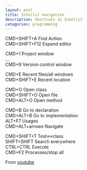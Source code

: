 ```yaml
---
layout: post
title: IntelliJ navigation
description: Shortcuts in IntelliJ
categories: programming
---
```


CMD+SHIFT+A    Find Action  
CMD+SHIFT+F12  Expand editor  

CMD+1          Project window  
...  
CMD+9          Version control window  

CMD+E          Recent files/all windows  
CMD+SHIFT+E    Recent location  

CMD+O          Open class  
CMD+SHIFT+O    Open file  
CMD+ALT+O      Open method  

CMD+B          Go to declaration  
CMD+ALT+B      Go to implementation  
ALT+F7         Usages  
CMD+ALT+arrows Navigate  
  
CMD+SHIFT+T    Test<->class  
SHIFT+SHIFT    Search everywhere  
CTRL+CTRL      Execute  
CMD+F2         Processes/stop all    

From [youtube](https://www.youtube.com/watch?v=1UHsJyCq1SU&list=WL)
